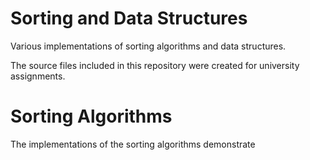 # Sorting and Data Structures
Various implementations of sorting algorithms and data structures.

The source files included in this repository were created for university assignments.

# Sorting Algorithms
The implementations of the sorting algorithms demonstrate 
